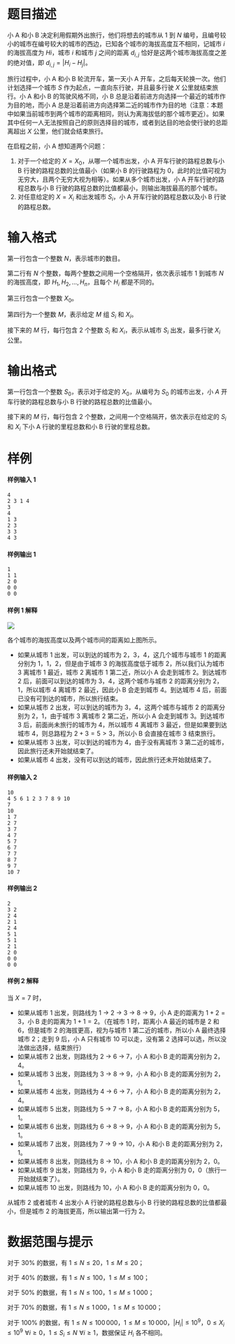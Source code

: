 
# 题目描述

小 A 和小 B 决定利用假期外出旅行，他们将想去的城市从 $1$ 到 $N$ 编号，且编号较小的城市在编号较大的城市的西边，已知各个城市的海拔高度互不相同，记城市 $i$ 的海拔高度为 $Hi$，城市 $i$ 和城市 $j$ 之间的距离 $d_{i, j}$ 恰好是这两个城市海拔高度之差的绝对值，即 $d_{i, j} = |H_i - H_j|$。

旅行过程中，小 A 和小 B 轮流开车，第一天小 A 开车，之后每天轮换一次。他们计划选择一个城市 $S$ 作为起点，一直向东行驶，并且最多行驶 $X$ 公里就结束旅行。小 A 和小 B 的驾驶风格不同，小 B 总是沿着前进方向选择一个最近的城市作为目的地，而小 A 总是沿着前进方向选择第二近的城市作为目的地（注意：本题中如果当前城市到两个城市的距离相同，则认为离海拔低的那个城市更近）。如果其中任何一人无法按照自己的原则选择目的城市，或者到达目的地会使行驶的总距离超出 $X$ 公里，他们就会结束旅行。

在启程之前，小 A 想知道两个问题：

1. 对于一个给定的 $X = X_0$，从哪一个城市出发，小 A 开车行驶的路程总数与小 B 行驶的路程总数的比值最小（如果小 B 的行驶路程为 $0$，此时的比值可视为无穷大，且两个无穷大视为相等）。如果从多个城市出发，小 A 开车行驶的路程总数与小 B 行驶的路程总数的比值都最小，则输出海拔最高的那个城市。
2. 对任意给定的 $X = X_i$ 和出发城市 $S_i$，小 A 开车行驶的路程总数以及小 B 行驶的路程总数。


# 输入格式

第一行包含一个整数 $N$，表示城市的数目。

第二行有 $N$ 个整数，每两个整数之间用一个空格隔开，依次表示城市 $1$ 到城市 $N$ 的海拔高度，即 $H_1, H_2, \dots, H_n$，且每个 $H_i$ 都是不同的。

第三行包含一个整数 $X_0$。

第四行为一个整数 $M$，表示给定 $M$ 组 $S_i$ 和 $X_i$。

接下来的 $M$ 行，每行包含 $2$ 个整数 $S_i$ 和 $X_i$，表示从城市 $S_i$ 出发，最多行驶 $X_i$ 公里。

# 输出格式

第一行包含一个整数 $S_0$，表示对于给定的 $X_0$，从编号为 $S_0$ 的城市出发，小 $A$ 开车行驶的路程总数与小 B 行驶的路程总数的比值最小。

接下来的 $M$ 行，每行包含 $2$ 个整数，之间用一个空格隔开，依次表示在给定的 $S_i$ 和 $X_i$ 下小 A 行驶的里程总数和小 B 行驶的里程总数。

# 样例

#### 样例输入 1
```plainplain
4
2 3 1 4
3
4
1 3
2 3
3 3
4 3
```

#### 样例输出 1
```plainplain
1
1 1
2 0
0 0
0 0
```

#### 样例 1 解释

![](/source/loj/2604/img/aHR0cHM6Ly9sb2ouYWMvcHJvYmxlbS8yNjA0L3Rlc3RkYXRhL2Rvd25sb2FkL2RyaXZlLnBuZw==.png)

各个城市的海拔高度以及两个城市间的距离如上图所示。

- 如果从城市 1 出发，可以到达的城市为 2，3，4，这几个城市与城市 1 的距离分别为 1，1，2，但是由于城市 3 的海拔高度低于城市 2，所以我们认为城市 3 离城市 1 最近，城市 2 离城市 1 第二近，所以小 A 会走到城市 2。到达城市 2 后，前面可以到达的城市为 3，4，这两个城市与城市 2 的距离分别为 2，1，所以城市 4 离城市 2 最近，因此小 B 会走到城市 4。到达城市 4 后，前面已没有可到达的城市，所以旅行结束。
- 如果从城市 2 出发，可以到达的城市为 3，4，这两个城市与城市 2 的距离分别为 2，1，由于城市 3 离城市 2 第二近，所以小 A 会走到城市 3。到达城市 3 后，前面尚未旅行的城市为 4，所以城市 4 离城市 3 最近，但是如果要到达城市 4，则总路程为 $2+3=5>3$，所以小 B 会直接在城市 3 结束旅行。
- 如果从城市 3 出发，可以到达的城市为 4，由于没有离城市 3 第二近的城市，因此旅行还未开始就结束了。
- 如果从城市 4 出发，没有可以到达的城市，因此旅行还未开始就结束了。


#### 样例输入 2
```plainplain
10
4 5 6 1 2 3 7 8 9 10
7
10
1 7
2 7
3 7
4 7
5 7
6 7
7 7
8 7
9 7
10 7
```

#### 样例输出 2
```plainplain
2
3 2
2 4
2 1
2 4
5 1
5 1
2 1
2 0
0 0
0 0
```

#### 样例 2 解释

当 $X = 7$ 时，

- 如果从城市 1 出发，则路线为 1 → 2 → 3 → 8 → 9，小 A 走的距离为 $1+2=3$，小 B 走的距离为 $1+1=2$。（在城市 1 时，距离小 A 最近的城市是 2 和 6，但是城市 2 的海拔更高，视为与城市 1 第二近的城市，所以小 A 最终选择城市 2；走到 9 后，小 A 只有城市 10 可以走，没有第 2 选择可以选，所以没法做出选择，结束旅行）
- 如果从城市 2 出发，则路线为 2 → 6 → 7，小 A 和小 B 走的距离分别为 2，4。
- 如果从城市 3 出发，则路线为 3 → 8 → 9，小 A 和小 B 走的距离分别为 2，1。
- 如果从城市 4 出发，则路线为 4 → 6 → 7，小 A 和小 B 走的距离分别为 2，4。
- 如果从城市 5 出发，则路线为 5 → 7 → 8，小 A 和小 B 走的距离分别为 5，1。
- 如果从城市 6 出发，则路线为 6 → 8 → 9，小 A 和小 B 走的距离分别为 5，1。
- 如果从城市 7 出发，则路线为 7 → 9 → 10，小 A 和小 B 走的距离分别为 2，1。
- 如果从城市 8 出发，则路线为 8 → 10，小 A 和小 B 走的距离分别为 2，0。
- 如果从城市 9 出发，则路线为 9，小 A 和小 B 走的距离分别为 0，0（旅行一开始就结束了）。
- 如果从城市 10 出发，则路线为 10，小 A 和小 B 走的距离分别为 0，0。

从城市 2 或者城市 4 出发小 A 行驶的路程总数与小 B 行驶的路程总数的比值都最小，但是城市 2 的海拔更高，所以输出第一行为 2。

# 数据范围与提示

对于 30% 的数据，有 $1 \leq N \leq 20$，$1 \leq M \leq 20$；

对于 40% 的数据，有 $1 \leq N \leq 100$，$1 \leq M \leq 100$；

对于 50% 的数据，有 $1 \leq N \leq 100$，$1 \leq M \leq 1\,000$；

对于 70% 的数据，有 $1 \leq N \leq 1\,000$，$1 \leq M \leq 10\,000$；

对于 100% 的数据，有 $1 \leq N \leq 100\,000$，$1 \leq M \leq 10\,000$，$|H_i| \leq 10^9$，$0 \leq X_i \leq 10^9\,\,\forall i \geq 0$，$1 \leq S_i \leq N\,\,\forall i \geq 1$，数据保证 $H_i$ 各不相同。

